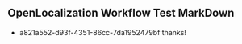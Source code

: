 ## OpenLocalization Workflow Test MarkDown
* a821a552-d93f-4351-86cc-7da1952479bf thanks!

<!--HONumber=Jul16_HO4-->


